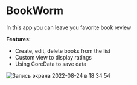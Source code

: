 # BookWorm
In this app you can leave you favorite book review

**Features:**

* Create, edit, delete books from the list
* Custom view to display ratings
* Using CoreData to save data

![Запись экрана 2022-08-24 в 18 34 54](https://user-images.githubusercontent.com/98740822/188323716-89550ac9-9ad1-4410-a8de-308e27c88ba6.gif)

